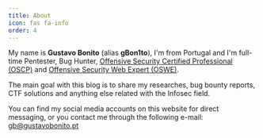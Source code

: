 ```yaml
---
title: About
icon: fas fa-info
order: 4
---
```


My name is **Gustavo Bonito** (alias **gBon1to**), I'm from Portugal and I'm full-time Pentester, Bug Hunter, [Offensive Security Certified Professional (OSCP)](https://www.youracclaim.com/badges/058f7d67-06a4-4496-a30f-afc154db954c/public_url) and [Offensive Security Web Expert (OSWE)](https://www.credly.com/badges/7873ef7b-c25b-4075-9d67-9df8ef27e1ad/public_url).

The main goal with this blog is to share my researches, bug bounty reports, CTF solutions and anything else related with the Infosec field.

You can find my social media accounts on this website for direct messaging, or you contact me through the following e-mail: [gb@gustavobonito.pt](mailto:gb@gustavobonito.pt)
